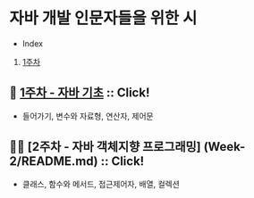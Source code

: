 # 자바 개발 인문자들을 위한 시

- Index
1. [1주차](#1주차)

## :green_book: [1주차 - 자바 기초](Week-1/README.md) :: Click!
- 들어가기, 변수와 자료형, 연산자, 제어문

## :running_woman: [2주차 - 자바 객체지향 프로그래밍] (Week-2/README.md) :: Click!
- 클래스, 함수와 메서드, 접근제어자, 배열, 컬렉션